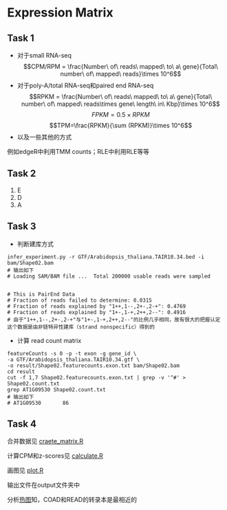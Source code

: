 # Expression Matrix
## Task 1
- 对于small RNA-seq
$$CPM/RPM = \frac{Number\ of\ reads\ mapped\ to\ a\ gene}{Total\ number\ of\ mapped\ reads}\times 10^6$$
- 对于poly-A/total RNA-seq和paired end RNA-seq
$$RPKM = \frac{Number\ of\ reads\ mapped\ to\ a\ gene}{Total\ number\ of\ mapped\ reads\times gene\ length\ in\ Kbp}\times 10^6$$
$$FPKM=0.5\times RPKM$$
$$TPM=\frac{RPKM}{\sum (RPKM)}\times 10^6$$
- 以及一些其他的方式

例如edgeR中利用TMM counts；RLE中利用RLE等等

## Task 2
1. E
2. D
3. A

## Task 3
- 判断建库方式
```shell
infer_experiment.py -r GTF/Arabidopsis_thaliana.TAIR10.34.bed -i bam/Shape02.bam
# 输出如下
# Loading SAM/BAM file ...  Total 200000 usable reads were sampled


# This is PairEnd Data
# Fraction of reads failed to determine: 0.0315
# Fraction of reads explained by "1++,1--,2+-,2-+": 0.4769
# Fraction of reads explained by "1+-,1-+,2++,2--": 0.4916
# 由于"1++,1--,2+-,2-+"与"1+-,1-+,2++,2--"的比例几乎相同，故有很大的把握认定这个数据是由非链特异性建库（strand nonspecific）得到的
```
- 计算 read count matrix
```shell
featureCounts -s 0 -p -t exon -g gene_id \
-a GTF/Arabidopsis_thaliana.TAIR10.34.gtf \
-o result/Shape02.featurecounts.exon.txt bam/Shape02.bam
cd result
cut -f 1,7 Shape02.featurecounts.exon.txt | grep -v '^#' > Shape02.count.txt
grep AT1G09530 Shape02.count.txt
# 输出如下
# AT1G09530       86
```

## Task 4
合并数据见 [craete_matrix.R](Rscript/create_matrix.R)

计算CPM和z-scores见 [calculate.R](Rscript/calculate.R)

画图见 [plot.R](Rscript/plot.R)

输出文件在output文件夹中

分析[热图](output/Rplot.png)知，COAD和READ的转录本是最相近的

